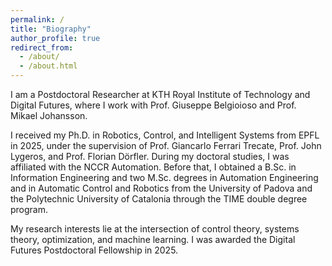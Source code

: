 ```yaml
---
permalink: /
title: "Biography"
author_profile: true
redirect_from: 
  - /about/
  - /about.html
---
```


I am a Postdoctoral Researcher at KTH Royal Institute of Technology and Digital Futures, where I work with Prof. Giuseppe Belgioioso and Prof. Mikael Johansson.

I received my Ph.D. in Robotics, Control, and Intelligent Systems from EPFL in 2025, under the supervision of Prof. Giancarlo Ferrari Trecate, Prof. John Lygeros, and Prof. Florian Dörfler. During my doctoral studies, I was affiliated with the NCCR Automation. Before that, I obtained a B.Sc. in Information Engineering and two M.Sc. degrees in Automation Engineering and in Automatic Control and Robotics from the University of Padova and the Polytechnic University of Catalonia through the TIME double degree program.

My research interests lie at the intersection of control theory, systems theory, optimization, and machine learning. I was awarded the Digital Futures Postdoctoral Fellowship in 2025.
